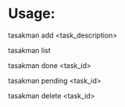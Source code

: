 # Usage:
tasakman add <task_description>

tasakman list 

tasakman done <task_id> 

tasakman pending <task_id> 

tasakman delete <task_id>
